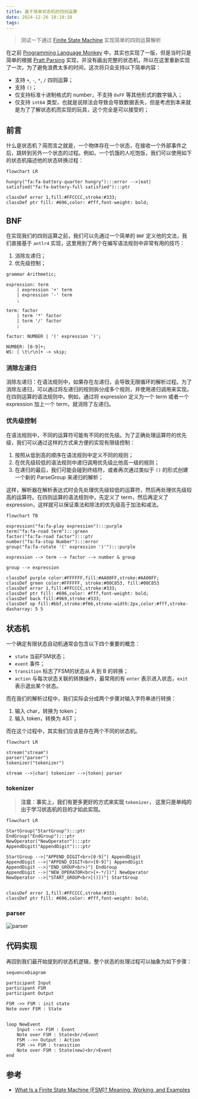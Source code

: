 ```yaml
---
title: 基于简单状态机的四则运算
date: 2024-12-26 18:19:18
tags:
---
```


>测试一下通过 [Finite State Machine](https://en.wikipedia.org/wiki/Finite-state_machine) 实现简单的四则运算解析

在之前 [Programming Language Monkey](https://github.com/0x822a5b87/monkey) 中，其实也实现了一版，但是当时只是简单的根据 [Pratt Parsing](https://github.com/0x822a5b87/test-pratt-parsing) 实现，并没有画出完整的状态机，所以在这里重新实现了一次，为了避免浪费太多的时间，这次将只会支持以下简单内容：

- 支持 `+`, `-`, `*`, `/` 四则运算；
- 支持 `()`；
- 仅支持标准十进制格式的 number，不支持 `0xFF` 等其他形式的数字输入；
- 仅支持 `int64` 类型，也就是说除法会导致会导致数据丢失，但是考虑到本来就是为了了解状态机而实现的玩具，这个完全是可以接受的；

## 前言

什么是状态机？简而言之就是，一个物体存在一个状态，在接收一个外部事件之后，跳转到另外一个状态的过程。例如，一个饥饿的人吃饱饭，我们可以使用如下的状态机描述他的状态转换过程：

```mermaid
flowchart LR

hungry("fa:fa-battery-quarter hungry"):::error -->|eat| satisfied("fa:fa-battery-full satisfied"):::ptr

classDef error 1,fill:#FFCCCC,stroke:#333;
classDef ptr fill: #696,color: #fff,font-weight: bold;
```

## BNF

在实现我们的四则运算之前，我们可以先通过一个简单的 `BNF` 定义他的文法，我们直接基于 `antlr4` 实现，这里用到了两个在编写语法规则中非常有用的技巧：

1. 消除左递归；
2. 优先级控制；

```antlr4
grammar Arithmetic;

expression: term 
    | expression '+' term
    | expression '-' term
    ;

term: factor 
    | term '*' factor
    | term '/' factor
    ;

factor: NUMBER | '(' expression ')';

NUMBER: [0-9]+;
WS: [ \t\r\n]+ -> skip;
```


### 消除左递归

消除左递归：在语法规则中，如果存在左递归，会导致无限循环的解析过程。为了消除左递归，可以通过将左递归的规则拆分成多个规则，并使用递归调用来实现。在四则运算的语法规则中。例如，通过将 expression 定义为一个 term 或者一个 expression 加上一个 term，就消除了左递归。

### 优先级控制

在语法规则中，不同的运算符可能有不同的优先级。为了正确处理运算符的优先级，我们可以通过这样的方式来方便的实现有限级控制：

1. 按照从低到高的顺序在语法规则中定义不同的规则；
2. 在优先级较低的语法规则中递归调用优先级比他高一级的规则；
3. 在递归的最后，我们可能会碰到终结符，或者再次通过类似于 `()` 的形式创建一个新的 ParseGroup 来递归的解析；

这样，解析器在解析表达式时会先处理优先级较低的运算符，然后再处理优先级较高的运算符。在四则运算的语法规则中，先定义了 term，然后再定义了 expression，这样就可以保证乘法和除法的优先级高于加法和减法。

```mermaid
flowchart TB

expression("fa:fa-play expression"):::purple
term("fa:fa-road term"):::green
factor("fa:fa-road factor"):::ptr
number("fa:fa-stop Number"):::error
group("fa:fa-rotate '(' expression ')'"):::purple

expression --> term --> factor --> number & group

group --> expression

classDef purple color:#FFFFFF,fill:#AA00FF,stroke:#AA00FF;
classDef green color:#FFFFFF, stroke:#00C853, fill:#00C853
classDef error 1,fill:#FFCCCC,stroke:#333;
classDef ptr fill: #696,color: #fff,font-weight: bold;
classDef back fill:#969,stroke:#333;
classDef op fill:#bbf,stroke:#f66,stroke-width:2px,color:#fff,stroke-dasharray: 5 5
```

## 状态机

一个确定有限状态自动机通常会包含以下四个重要的概念：

- `state` 当前FSM状态；
- `event` 事件；
- `transition` 标志了FSM的状态从 A 到 B 的转换；
- `action` 与每次状态关联的转换操作，最常用的有 `enter` 表示进入状态，`exit` 表示退出某个状态。

而在我们的解析过程中，我们实际会分成两个步骤对输入字符串进行转换：

1. 输入 char，转换为 token；
2. 输入 token，转换为 AST；

而在这个过程中，其实我们应该是存在两个不同的状态机。

```mermaid
flowchart LR

stream("stream")
parser("parser")
tokenizer("tokenizer")

stream -->|char| tokenizer -->|token| parser
```

### tokenizer

> **注意：事实上，我们有更多更好的方式来实现 `tokenizer`， 这里只是单纯的出于学习状态机的目的才如此实现。**

```mermaid
flowchart LR

StartGroup("StartGroup"):::ptr
EndGroup("EndGroup"):::ptr
NewOperator("NewOperator"):::ptr
AppendDigit("AppendDigit"):::ptr

StartGroup -->|"APPEND_DIGIT<br>[0-9]"| AppendDigit
AppendDigit -->|"APPEND_DIGIT<br>[0-9]"| AppendDigit
AppendDigit -->|"END_GROUP<br>)"| EndGroup
AppendDigit -->|"NEW_OPERATOR<br>[+-*/])"| NewOperator
NewOperator -->|"START_GROUP<br>[()])"| StartGroup


classDef error 1,fill:#FFCCCC,stroke:#333;
classDef ptr fill: #696,color: #fff,font-weight: bold;
```

### parser

![parser](./resources/parser.png)

## 代码实现

再回到我们最开始提到的状态机逻辑，整个状态的处理过程可以抽象为如下步骤：

```mermaid
sequenceDiagram

participant Input
participant FSM
participant Output

FSM ->> FSM : init state
Note over FSM : State


loop NewEvent
    Input -->> FSM : Event
    Note over FSM : State<br/>Event
    FSM -->> Output : Action
    FSM ->> FSM : transition
    Note over FSM : State(new)<br/>Event
end
```

## 参考

- [What Is a Finite State Machine (FSM)? Meaning, Working, and Examples](https://www.spiceworks.com/tech/tech-general/articles/what-is-fsm/)
